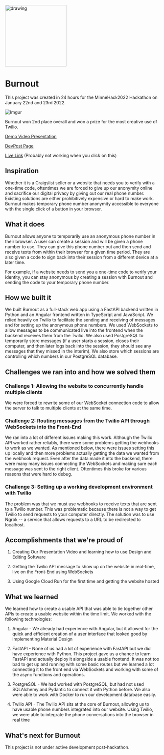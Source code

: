 <img src="https://i.imgur.com/NciLpig.png" alt="drawing" width="200"/>

# Burnout

This project was created in 24 hours for the MinneHack2022 Hackathon on January 22nd and 23rd 2022.

![Imgur](https://i.imgur.com/XeVIqZ9.png)

Burnout won 2nd place overall and won a prize for the most creative use of Twilio.

[Demo Video Presentation](https://www.youtube.com/watch?v=dG6ecFNn-Ak)

[DevPost Page](https://devpost.com/software/burnout-8q0ula)

[Live Link](https://burnout-frontend-qwqi2iy3qa-uc.a.run.app) (Probably not working when you click on this)

## Inspiration
Whether it is a Craigslist seller or a website that needs you to verify with a one-time code, oftentimes we are forced to give up our anonymity online and sacrifice our digital privacy by giving out our real phone number. Existing solutions are either prohibitively expensive or hard to make work. Burnout makes temporary phone number anonymity accessible to everyone with the single click of a button in your browser.

## What it does
Burnout allows anyone to temporarily use an anonymous phone number in their browser. A user can create a session and will be given a phone number to use. They can give this phone number out and then send and receive texts from within their browser for a given time period. They are also given a code to sign back into their session from a different device at a later time.

For example, if a website needs to send you a one-time code to verify your identity, you can stay anonymous by creating a session with Burnout and sending the code to your temporary phone number.

## How we built it
We built Burnout as a full-stack web app using a FastAPI backend written in Python and an Angular frontend written in TypeScript and JavaScript. We relied heavily on Twilio to facilitate the sending and receiving of messages and for setting up the anonymous phone numbers. We used WebSockets to allow messages to be communicated live into the frontend when the backend receives them from the Twilio. We also used PostgreSQL to temporarily store messages (if a user starts a session, closes their computer, and then later logs back into the session, they should see any messages that they missed in the interim). We also store which sessions are controlling which numbers in our PostgreSQL database.

## Challenges we ran into and how we solved them
### Challenge 1: Allowing the website to concurrently handle multiple clients
We were forced to rewrite some of our WebSocket connection code to allow the server to talk to multiple clients at the same time.

### Challenge 2: Routing messages from the Twilio API through WebSockets into the Front-End

We ran into a lot of different issues making this work. Although the Twilio API worked rather reliably, there were some problems getting the webhooks to work as we wanted. As mentioned below, there were issues setting this up locally and then more problems actually getting the data we wanted from the webhook request. Even after the data made it into the backend, there were many many issues connecting the WebSockets and making sure each message was sent to the right client. Oftentimes this broke for various reasons that were hard to debug.

### Challenge 3: Setting up a working development environment with Twilio 
The problem was that we must use webhooks to receive texts that are sent to a Twilio number. This was problematic because there is not a way to get Twilio to send requests to your computer directly. The solution was to use Ngrok -- a service that allows requests to a URL to be redirected to localhost.

## Accomplishments that we're proud of
1. Creating Our Presentation Video and learning how to use Design and Editing Software

2. Getting the Twilio API message to show up on the website in real-time, live on the Front-End using WebSockets 

3. Using Google Cloud Run for the first time and getting the website hosted

## What we learned
We learned how to create a usable API that was able to tie together other APIs to create a usable website within the time limit. We worked with the following technologies:

1. Angular - We already had experience with Angular, but it allowed for the quick and efficient creation of a user interface that looked good by implementing Material Design

2. FastAPI - None of us had a lot of experience with FastAPI but we did have experience with Python. This project gave us a chance to learn FastAPI and actually deploy it alongside a usable frontend. It was not too bad to get up and running with some basic routes but we learned a lot connecting it to the front end via WebSockets and working with some of the async functions and operations.

3. PostgreSQL - We had worked with PostgreSQL, but had not used SQLAlchemy and Pydantic to connect it with Python before. We also were able to work with Docker to run our development database easily.

4. Twilio API - The Twilio API sits at the core of Burnout, allowing us to have usable phone numbers integrated into our website. Using Twilio, we were able to integrate the phone conversations into the browser in real time

## What's next for Burnout
This project is not under active development post-hackathon.
